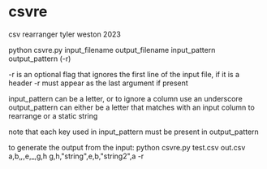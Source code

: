 # csvre
csv rearranger
tyler weston 2023

python csvre.py input_filename output_filename input_pattern output_pattern (-r)

-r is an optional flag that ignores the first line of the input file, if it is a header
-r must appear as the last argument if present

input_pattern can be a letter, or to ignore a column use an underscore
output_pattern can either be a letter that matches with an input column to rearrange or a static string

note that each key used in input_pattern must be present in output_pattern

to generate the output from the input:
python csvre.py test.csv out.csv a,b,_,_,e,_,g,h g,h,"string",e,b,"string2",a -r
